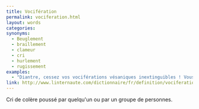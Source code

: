 ```yaml
---
title: Vocifération
permalink: vociferation.html
layout: words
categories:
synonyms:
  - Beuglement
  - braillement
  - clameur
  - cri
  - hurlement
  - rugissement
examples:
  - "Diantre, cessez vos vociférations vésaniques inextinguibles ! Vous aurez le temps d'exercer vos talents de thaumaturge plus tard."
link: http://www.linternaute.com/dictionnaire/fr/definition/vociferation/
---
```


Cri de colère poussé par quelqu'un ou par un groupe de personnes.


